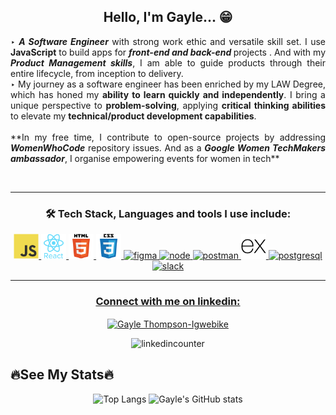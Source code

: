 ### <h2 align="center">Hello, I'm Gayle... 😁</h2>

<p align="justify">‣ <strong><i>A Software Engineer</i></strong> with strong work ethic and versatile skill set. I use <strong>JavaScript</strong> to build apps for <strong><i>front-end and back-end </i></strong>projects . And with my <strong><i>Product Management skills</i></strong>, I am able to guide products through their entire lifecycle, from inception to delivery.<br>
‣ My journey as a software engineer has been enriched by my LAW Degree, which has honed my <strong>ability to learn quickly and independently</strong>. I bring a unique perspective to <strong>problem-solving</strong>, applying <strong>critical thinking abilities</strong> to elevate my <strong>technical/product development capabilities</strong>. <br> <br>
**In my free time, I contribute to open-source projects by addressing <strong><i>WomenWhoCode</i></strong> repository issues. And as a <strong><i>Google Women TechMakers ambassador</i></strong>, I organise empowering events for women in tech**
</p> <br> <hr>


<h3 align="center"> 🛠️ Tech Stack, Languages and tools I use include:</h3>

<p align="center"> <a href="#" target="_blank" rel="noreferrer"> <img src="https://raw.githubusercontent.com/devicons/devicon/master/icons/javascript/javascript-original.svg" alt="javascript" width="40" height="40"/> </a> <a href="#" target="_blank" rel="noreferrer"> <img src="https://raw.githubusercontent.com/devicons/devicon/master/icons/react/react-original-wordmark.svg" alt="react" width="40" height="40"/> </a> <a href="#" target="_blank" rel="noreferrer"> <img src="https://raw.githubusercontent.com/devicons/devicon/master/icons/html5/html5-original-wordmark.svg" alt="html5" width="40" height="40"/> <img src="https://raw.githubusercontent.com/devicons/devicon/master/icons/css3/css3-original-wordmark.svg" alt="css3" width="40" height="40"/> </a> <a href="#" target="_blank" rel="noreferrer">  </a> <a href="#" target="_blank" rel="noreferrer"> 
<img src="https://www.vectorlogo.zone/logos/figma/figma-icon.svg" alt="figma" width="40" height="40"/> </a>  <a href="#" target="_blank" rel="noreferrer"> <img src="https://upload.wikimedia.org/wikipedia/commons/thumb/d/d9/Node.js_logo.svg/1180px-Node.js_logo.svg.png" alt="node" width="40" height="40"/> </a> </a> <a href="#" target="_blank" rel="noreferrer"> <img src="https://www.vectorlogo.zone/logos/getpostman/getpostman-icon.svg" alt="postman" width="40" height="40"/> </a> <a href="#" target="_blank" rel="noreferrer"> <img src="https://raw.githubusercontent.com/devicons/devicon/master/icons/express/express-original.svg" alt="express" width="40" height="40"/> </a> <a href="#" target="_blank" rel="noreferrer"> <img src="https://www.vectorlogo.zone/logos/postgresql/postgresql-icon.svg" alt="postgresql" width="40" height="40"/> </a> <a href="#" target="_blank" rel="noreferrer"> <img src="https://www.vectorlogo.zone/logos/slack/slack-icon.svg" alt="slack" width="40" height="40"/> </a> <a href="#" target="_blank" rel="noreferrer">   </p>
<hr>

<h3 align="center">Connect with me on linkedin: </h3>
<p align="center">
<a href="https://www.linkedin.com/in/gayle-thompson-igwebike/" target="blank"><img align="center" src="https://raw.githubusercontent.com/rahuldkjain/github-profile-readme-generator/master/src/images/icons/Social/linked-in-alt.svg" alt="Gayle Thompson-Igwebike" height="40" width="40" /></a>
</p>

<div id="header" align="center">
  <img src="https://komarev.com/ghpvc/?username=gayle-thompson-igwebike&style=flat-square&color=brightgreen" alt="linkedincounter"/>
</div>

<h2 align="left"> 🔥See My Stats🔥</h2>

<div align="center" >

![Top Langs](https://github-readme-stats.vercel.app/api/top-langs/?username=gayle-thompson-igwebike&langs_count=5&theme=react&layout=compact)
![Gayle's GitHub stats](https://github-readme-stats.vercel.app/api?username=gayle-thompson-igwebike&show_icons=true&theme=radical)

  </div>





<!--
![GitHub Streak](http://github-readme-streak-stats.herokuapp.com?user=gayle-thompson-igwebike&theme=react&count_private=true)
**Gayle-Thompson-Igwebike/Gayle-Thompson-Igwebike** is a ✨ _special_ ✨ repository because its `README.md` (this file) appears on your GitHub profile.

Here are some ideas to get you started:

- 🔭 I’m currently working on ...
- 🌱 I’m currently learning ...
- 👯 I’m looking to collaborate on ...
- 🤔 I’m looking for help with ...
- 💬 Ask me about ...
- 📫 How to reach me: ...
- 😄 Pronouns: ...
- ⚡ Fun fact: ...
-->
